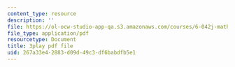 ```yaml
---
content_type: resource
description: ''
file: https://ol-ocw-studio-app-qa.s3.amazonaws.com/courses/6-042j-mathematics-for-computer-science-spring-2015/267a33e42883d09d49c3df6babdfb5e1_Mhip1rljvRo.pdf
file_type: application/pdf
resourcetype: Document
title: 3play pdf file
uid: 267a33e4-2883-d09d-49c3-df6babdfb5e1
---
```

